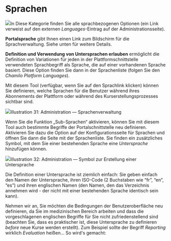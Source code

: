 # Sprachen

![](../../../../.gitbook/assets/graficos7%20%285%29.png)In Diese Kategorie finden Sie alle sprachbezogenen Optionen \(ein Link verweist auf den externen _Languages_-Eintrag auf der Administrationsseite\).

**Portalsprache** gibt Ihnen einen Link zum Bildschirm für die Sprachverwaltung. Siehe unten für weitere Details.

**Definition und Verwendung von Untersprachen erlauben** ermöglicht die Definition von Variationen für jeden in der Plattformschnittstelle verwendeten Sprachbegriff als Sprache, die auf einer vorhandenen Sprache basiert. Diese Option finden Sie dann in der Sprachenliste \(folgen Sie den _Chamilo Platform Languages_\).

Mit diesem Tool \(verfügbar, wenn Sie auf den Sprachlink klicken\) können Sie definieren, welche Sprachen für die Benutzer während ihres Abonnements der Plattform oder während des Kurserstellungsprozesses sichtbar sind.

![](../../../../.gitbook/assets/langue%20%283%29.png)Illustration 31: Administration — Sprachenverwaltung

Wenn Sie die Funktion „Sub-Sprachen“ aktivieren, können Sie mit diesem Tool auch bestimmte Begriffe der Portalschnittstelle neu definieren. Aktivieren Sie dazu die Option auf der Konfigurationsseite für Sprachen und öffnen Sie dann die Seite mit der Sprachenliste. Sie finden ein zusätzliches Symbol, mit dem Sie einer bestehenden Sprache eine _Untersprache_ hinzufügen können.

![](../../../../.gitbook/assets/graficos37%20%284%29.png)Illustration 32: Administration — Symbol zur Erstellung einer Untersprache

Die Definition einer Untersprache ist ziemlich einfach: Sie geben einfach den Namen der Untersprache, ihren ISO-Code \(2 Buchstaben wie “fr”, “en”, “es”\) und ihren englischen Namen \(den Namen, den das Verzeichnis annehmen wird - der nicht mit einer bestehenden Sprache identisch sein kann\).

Nehmen wir an, Sie möchten die Bedingungen der Benutzeroberfläche neu definieren, da Sie im medizinischen Bereich arbeiten und dass die vorgeschlagenen englischen Begriffe für Sie nicht zufriedenstellend sind \(beachten Sie, dass es praktischer ist, diese Untersprache zu definieren _before_ neue Kurse werden erstellt\). Zum Beispiel sollte der Begriff _Reporting_ wirklich _Evaluation_ heißen... So wird's gemacht:

